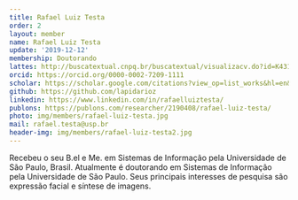 ```yaml
---
title: Rafael Luiz Testa
order: 2
layout: member
name: Rafael Luiz Testa
update: '2019-12-12'
membership: Doutorando
lattes: http://buscatextual.cnpq.br/buscatextual/visualizacv.do?id=K4316890Y1
orcid: https://orcid.org/0000-0002-7209-1111
scholar: https://scholar.google.com/citations?view_op=list_works&hl=en&user=8NCe0IgAAAAJ
github: https://github.com/lapidarioz
linkedin: https://www.linkedin.com/in/rafaelluiztesta/
publons: https://publons.com/researcher/2190408/rafael-luiz-testa/
photo: img/members/rafael-luiz-testa.jpg
mail: rafael.testa@usp.br
header-img: img/members/rafael-luiz-testa2.jpg
---
```


Recebeu o seu B.el e Me. em Sistemas de Informação pela Universidade de São Paulo, Brasil. Atualmente é doutorando em Sistemas de Informação pela Universidade de São Paulo. Seus principais interesses de pesquisa são expressão facial e síntese de imagens.
